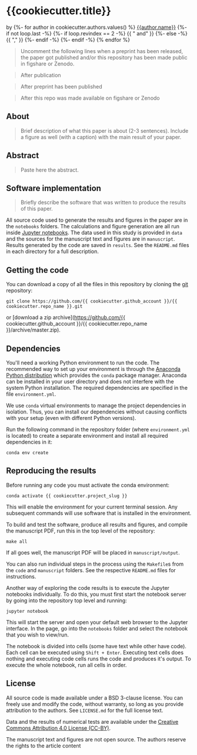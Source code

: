 # {{cookiecutter.title}}

by
{%- for author in cookiecutter.authors.values() %}
[{{author.name}}]({{author.url}})
    {%- if not loop.last -%}
        {%- if loop.revindex == 2 -%}
            {{ " and" }}
        {%- else -%}
            {{ "," }}
        {%- endif -%}
    {%- endif -%}
{% endfor %}


> Uncomment the following lines when a preprint has been released, the paper got
> published and/or this repository has been made public in figshare or Zenodo.

> After publication

<!--
This paper has been published in *{{ cookiecutter.journal }}*.
The version of record
-->

<!--
{% for author in cookiecutter.authors.values() -%}
{{author.short_name}}
    {%- if not loop.last -%}
        {%- if loop.revindex == 2 -%}
            {{ " and " }}
        {%- else -%}
            {{ "," }}
        {%- endif -%}
    {%- endif -%}
{%- endfor -%},
{{ cookiecutter.year }}.
{{ cookiecutter.title }}
*{{ cookiecutter.journal }}*,
doi:[xx.xxxx/xxxxxx](https://doi.org/xx.xxxx/xxxxxx)

is available online at: [doi.org/xx.xxxx/xxxxxx](https://doi.org/xx.xxxx/xxxxxx)
-->

> After preprint has been published

<!--
A preprint version is available at:
[doi.org/xx.xxxxx/xxxxx](https://doi.org/xx.xxxxx/xxxxx)
-->

> After this repo was made available on figshare or Zenodo

<!--
**This repository contains the data and code used to produce all results and figures shown
in the paper.**
An archived version of this repository is available at
[doi.org/xx.xxxxx/xxxxx](https://doi.org/xx.xxxxx/xxxxx)
-->


## About

> Brief description of what this paper is about (2-3 sentences). Include a
> figure as well (with a caption) with the main result of your paper.

## Abstract

> Paste here the abstract.



## Software implementation

> Briefly describe the software that was written to produce the results of this
> paper.

All source code used to generate the results and figures in the paper are in
the `notebooks` folders.
The calculations and figure generation are all run inside
[Jupyter notebooks](http://jupyter.org/).
The data used in this study is provided in `data` and the sources for the
manuscript text and figures are in `manuscript`.
Results generated by the code are saved in `results`.
See the `README.md` files in each directory for a full description.


## Getting the code

You can download a copy of all the files in this repository by cloning the
[git](https://git-scm.com/) repository:

    git clone https://github.com/{{ cookiecutter.github_account }}/{{ cookiecutter.repo_name }}.git

or [download a zip archive](https://github.com/{{ cookiecutter.github_account }}/{{ cookiecutter.repo_name }}/archive/master.zip).


## Dependencies

You'll need a working Python environment to run the code.
The recommended way to set up your environment is through the
[Anaconda Python distribution](https://www.anaconda.com/download/) which
provides the `conda` package manager.
Anaconda can be installed in your user directory and does not interfere with
the system Python installation.
The required dependencies are specified in the file `environment.yml`.

We use `conda` virtual environments to manage the project dependencies in
isolation.
Thus, you can install our dependencies without causing conflicts with your
setup (even with different Python versions).

Run the following command in the repository folder (where `environment.yml`
is located) to create a separate environment and install all required
dependencies in it:

    conda env create


## Reproducing the results

Before running any code you must activate the conda environment:

    conda activate {{ cookiecutter.project_slug }}

This will enable the environment for your current terminal session.
Any subsequent commands will use software that is installed in the environment.

To build and test the software, produce all results and figures, and compile
the manuscript PDF, run this in the top level of the repository:

    make all

If all goes well, the manuscript PDF will be placed in `manuscript/output`.

You can also run individual steps in the process using the `Makefile`s from the
`code` and `manuscript` folders. See the respective `README.md` files for
instructions.

Another way of exploring the code results is to execute the Jupyter notebooks
individually.
To do this, you must first start the notebook server by going into the
repository top level and running:

    jupyter notebook

This will start the server and open your default web browser to the Jupyter
interface. In the page, go into the `notebooks` folder and select the
notebook that you wish to view/run.

The notebook is divided into cells (some have text while other have code).
Each cell can be executed using `Shift + Enter`.
Executing text cells does nothing and executing code cells runs the code
and produces it's output.
To execute the whole notebook, run all cells in order.


## License

All source code is made available under a BSD 3-clause license.  You can freely
use and modify the code, without warranty, so long as you provide attribution
to the authors.  See `LICENSE.md` for the full license text.

Data and the results of numerical tests are available under the
[Creative Commons Attribution 4.0 License (CC-BY)](https://creativecommons.org/licenses/by/4.0/).

The manuscript text and figures are not open source. The authors reserve the
rights to the article content
<!--
, which has been accepted for publication in *{{ cookiecutter.journal }}*.
-->
